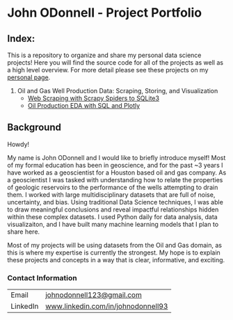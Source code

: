 # John ODonnell - Project Portfolio

## Index:

This is a repository to organize and share my personal data science projects! Here you will find the source code for all of the projects as well as a high level overview. 
For more detail please see these projects on my [personal page](https://johnodonnell123.github.io).

1. Oil and Gas Well Production Data: Scraping, Storing, and Visualization
    - [Web Scraping with Scrapy Spiders to SQLite3](https://github.com/johnodonnell123/Personal_Projects/tree/master/Scraping%20Oil%20Production%20with%20Scrapy)
    - [Oil Production EDA with SQL and Plotly](https://github.com/johnodonnell123/Personal_Projects/tree/master/Scraping%20Oil%20Production%20with%20Scrapy)

## Background

Howdy! 

My name is John ODonnell and I would like to briefly introduce myself! Most of my formal education has been in geoscience, and for the past ~3 years I have worked as a geoscientist for a Houston based oil and gas company. As a geoscientist I was tasked with understanding how to relate the properties of geologic reservoirs to the performance of the wells attempting to drain them. I worked with large multidisciplinary datasets that are full of noise, uncertainty, and bias. Using traditional Data Science techniques, I was able to draw meaningful conclusions and reveal impactful relationships hidden within these complex datasets. I used Python daily for data analysis, data visualizaiton, and I have built many machine learning models that I plan to share here. 

Most of my projects will be using datasets from the Oil and Gas domain, as this is where my expertise is currently the strongest. My hope is to explain these projects and concepts in a way that is clear, informative, and exciting. 

### Contact Information

|||
| --- | --- |
|  Email | johnodonnell123@gmail.com |
| LinkedIn | www.linkedin.com/in/johnodonnell93 |

